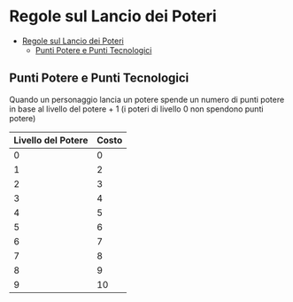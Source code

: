 # Regole sul Lancio dei Poteri

- [Regole sul Lancio dei Poteri](#regole-sul-lancio-dei-poteri)
  - [Punti Potere e Punti Tecnologici](#punti-potere-e-punti-tecnologici)

## Punti Potere e Punti Tecnologici

Quando un personaggio lancia un potere spende un numero di punti potere in base al livello del potere + 1 (i poteri di livello 0 non spendono punti potere)

|Livello del Potere|Costo
|---|---
|0|0
|1|2
|2|3
|3|4
|4|5
|5|6
|6|7
|7|8
|8|9
|9|10

